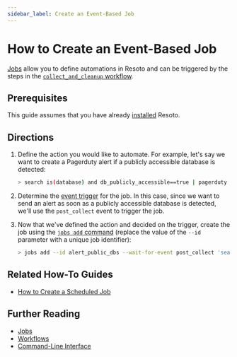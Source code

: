 ```yaml
---
sidebar_label: Create an Event-Based Job
---
```


# How to Create an Event-Based Job

[Jobs](../../concepts/jobs/index.md) allow you to define automations in Resoto and can be triggered by the steps in the [`collect_and_cleanup` workflow](../../concepts/workflows/index.md#collect_and_cleanup-workflow).

## Prerequisites

This guide assumes that you have already [installed](../../getting-started/install-resoto/index.md) Resoto.

## Directions

1. Define the action you would like to automate. For example, let's say we want to create a Pagerduty alert if a publicly accessible database is detected:

   ```bash
   > search is(database) and db_publicly_accessible==true | pagerduty summary="Databases found that are publicly accessible" dedup_key="dbs_publicly_accessible"
   ```

2. Determine the [event trigger](../../concepts/jobs/index.md#event-trigger) for the job. In this case, since we want to send an alert as soon as a publicly accessible database is detected, we'll use the `post_collect` event to trigger the job.

3. Now that we've defined the action and decided on the trigger, create the job using the [`jobs add` command](../../reference/cli/action-commands/jobs/add.md) (replace the value of the `--id` parameter with a unique job identifier):

   ```bash
   > jobs add --id alert_public_dbs --wait-for-event post_collect 'search is(database) and db_publicly_accessible==true | pagerduty summary="Databases found that are public to the internet" dedup_key="dbs_publicly_accessible"'
   ```

## Related How-To Guides

- [How to Create a Scheduled Job](./create-a-scheduled-job.md)

## Further Reading

- [Jobs](../../concepts/jobs/index.md)
- [Workflows](../../concepts/workflows/index.md)
- [Command-Line Interface](../../reference/cli/index.md)
